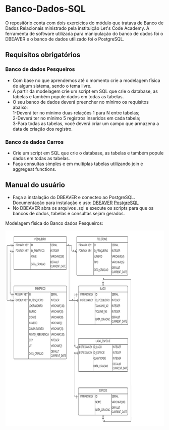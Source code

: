 # Banco-Dados-SQL  

O repositório conta com dois exercícios do módulo que tratava de Banco de Dados Relacionais ministrado pela instituição Let's Code Academy. A ferramenta de software utilizada para manipulação do banco de dados foi o DBEAVER e o banco de dados utilizado foi o PostgreSQL.

## Requisitos obrigatórios  

### Banco de dados Pesqueiros  

- Com base no que aprendemos até o momento crie a modelagem física de algum sistema, sendo o tema livre.
- A partir da modelagem crie um script em SQL que crie o database, as tabelas e também popule dados em todas as tabelas.
- O seu banco de dados deverá preencher no mínimo os requisitos abaixo:  
  1-Deverá ter no mínimo duas relações 1 para N entre tabelas;  
  2-Deverá ter no mínimo 5 registros inseridos em cada tabela;  
  3-Para todas as tabelas, você deverá criar um campo que armazena a data de criação dos registro.  
  
### Banco de dados Carros  

- Crie um script em SQL que crie o database, as tabelas e também popule dados em todas as tabelas.
- Faça consultas simples e em multiplas tabelas utilizando join e aggregeat functions.
  
## Manual do usuário

- Faça a instalação do DBEAVER e conecteo ao PostgreSQL. Documentação para instalação e uso: [DBEAVER](https://dbeaver.io/download/)  [PostgreSQL](https://www.postgresql.org/docs/current/datatype.html)  
- No DBEAVER abra os arquivos .sql e execute os scripts para que os bancos de dados, tabelas e consultas sejam gerados.

Modelagem física do Banco dados Pesqueiros: 

<img src="https://github.com/Gui-P-Oliveira/Banco-Dados-SQL/blob/d7fce9145ab108b97425220e5c891477112b9535/Pesqueiros/imgs/Modelagem-Banco-de-Dados-Pesqueiros.png" width="800" height="618">  
